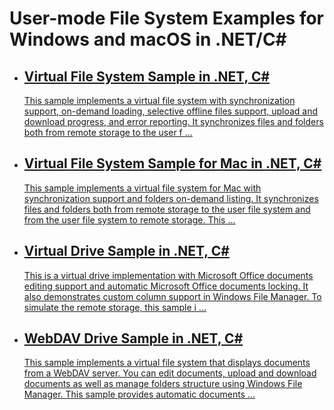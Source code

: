 
<h1>User-mode File System Examples for Windows and macOS in .NET/C#</h1>
<div class="description"></div>
<ul class="list">
<li>
<a class="link-header" href="https://github.com/ITHit/UserFileSystemSamples/tree/master/Windows/VirtualFileSystem">
<h2>Virtual File System Sample in .NET, C#</h2>
</a>

<a href="https://github.com/ITHit/UserFileSystemSamples/tree/master/Windows/VirtualFileSystem">
<p>
This sample implements a virtual file system with synchronization support, on-demand loading,&nbsp;selective offline files support, upload and download progress, and error reporting. It synchronizes files and folders both from remote storage to the user f                                            <span>...</span>
</p>
</a>
</li>
<li>
<a class="link-header" href="https://github.com/ITHit/UserFileSystemSamples/tree/master/macOS">
<h2>Virtual File System Sample for Mac in .NET, C#</h2>
</a>

<a href="https://github.com/ITHit/UserFileSystemSamples/tree/master/macOS">
<p>
This sample implements a virtual file system for Mac with synchronization support and folders on-demand listing.&nbsp;It synchronizes files and folders both from remote storage to the user file system and from the user file system to remote storage. This                                             <span>...</span>
</p>
</a>
</li>
<li>
<a class="link-header" href="https://github.com/ITHit/UserFileSystemSamples/tree/master/Windows/VirtualDrive/">
<h2>Virtual Drive Sample in .NET, C#</h2>
</a>

<a href="https://github.com/ITHit/UserFileSystemSamples/tree/master/Windows/VirtualDrive/">
<p>
This is a virtual drive implementation with Microsoft Office documents editing support and automatic Microsoft Office documents locking. It also demonstrates custom column support in Windows File Manager.&nbsp;To simulate the remote storage, this sample i                                            <span>...</span>
</p>
</a>
</li>
<li>
<a class="link-header" href="https://github.com/ITHit/UserFileSystemSamples/tree/master/Windows/WebDAVDrive/">
<h2>WebDAV Drive Sample in .NET, C#</h2>
</a>

<a href="https://github.com/ITHit/UserFileSystemSamples/tree/master/Windows/WebDAVDrive/">
<p>
This sample implements a virtual file system that displays documents from a WebDAV server. You can edit documents, upload and download documents as well as manage folders structure using Windows File Manager. This sample provides automatic documents                                             <span>...</span>
</p>
</a>
</li>
</ul>

